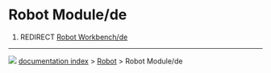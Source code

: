 # Robot Module/de
1.  REDIRECT [Robot Workbench/de](Robot_Workbench/de.md)



---
![](images/Right_arrow.png) [documentation index](../README.md) > [Robot](Robot_Workbench.md) > Robot Module/de
